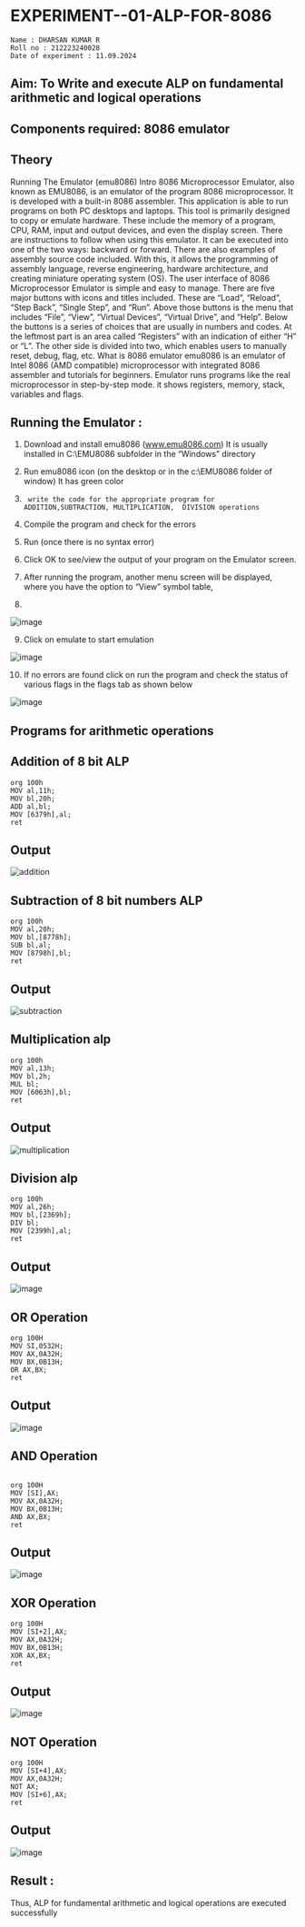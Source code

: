# EXPERIMENT--01-ALP-FOR-8086
```
Name : DHARSAN KUMAR R 
Roll no : 212223240028
Date of experiment : 11.09.2024
```

## Aim: To Write and execute ALP on fundamental arithmetic and logical operations
## Components required: 8086  emulator 
## Theory 
Running The Emulator (emu8086) Intro 8086 Microprocessor Emulator, also known as EMU8086, is an emulator of the program 8086 microprocessor. It is developed with a built-in 8086 assembler. This application is able to run programs on both PC desktops and laptops. This tool is primarily designed to copy or emulate hardware. These include the memory of a program, CPU, RAM, input and output devices, and even the display screen. There are instructions to follow when using this emulator. It can be executed into one of the two ways: backward or forward. There are also examples of assembly source code included. With this, it allows the programming of assembly language, reverse engineering, hardware architecture, and creating miniature operating system (OS). The user interface of 8086 Microprocessor Emulator is simple and easy to manage. There are five major buttons with icons and titles included. These are “Load”, “Reload”, “Step Back”, “Single Step”, and “Run”. Above those buttons is the menu that includes “File”, “View”, “Virtual Devices”, “Virtual Drive”, and “Help”. Below the buttons is a series of choices that are usually in numbers and codes. At the leftmost part is an area called “Registers” with an indication of either “H” or “L”. The other side is divided into two, which enables users to manually reset, debug, flag, etc. What is 8086 emulator emu8086 is an emulator of Intel 8086 (AMD compatible) microprocessor with integrated 8086 assembler and tutorials for beginners. Emulator runs programs like the real microprocessor in step-by-step mode. it shows registers, memory, stack, variables and flags.


 ## Running the Emulator :
1.	Download and install emu8086 (www.emu8086.com) It is usually installed in C:\EMU8086 subfolder in the “Windows” directory
2.	  Run  emu8086 icon (on the desktop or in the c:\EMU8086 folder of window) It has green color 
 
 
3.		write the code for the appropriate program for ADDITION,SUBTRACTION, MULTIPLICATION,  DIVISION operations 

4.	 Compile the program and check for the errors 
5.	Run (once there is no syntax error) 

6.	Click OK to see/view the output of your program on the Emulator screen. 


7.	After running the program, another menu screen will be displayed, where you have the option to “View” symbol table,
8.	 


![image](https://user-images.githubusercontent.com/36288975/189273263-d65baae9-4b8f-4723-afb3-c0ffa4052b04.png)











9.	Click on emulate to start emulation 








![image](https://user-images.githubusercontent.com/36288975/189273273-9bb36ec1-e2e8-4892-8d35-37707332bfdc.png)








10.	If no errors are found click on run the program and check the status of various flags in the flags tab as shown below 






![image](https://user-images.githubusercontent.com/36288975/189273277-113a2a33-4a40-4ff8-95a5-ecd3a1f504fe.png)







## Programs for arithmetic  operations

## Addition  of 8 bit ALP 
```
org 100h
MOV al,11h;
MOV bl,20h;
ADD al,bl;
MOV [6379h],al;
ret

```


## Output
![addition](https://github.com/user-attachments/assets/ae4862ff-ae19-49f3-89ff-042e2fabd261)


 
## Subtraction   of 8 bit numbers  ALP
```
org 100h
MOV al,20h;
MOV bl,[8778h];
SUB bl,al;
MOV [8798h],bl;
ret
```
 
## Output  
![subtraction](https://github.com/user-attachments/assets/d4525c67-9778-4e40-b35d-5443a9922688)




## Multiplication alp 

```
org 100h
MOV al,13h;
MOV bl,2h;
MUL bl;
MOV [6063h],bl;
ret

```
 ## Output  
![multiplication](https://github.com/user-attachments/assets/3440bbe3-b0b9-47cf-9d36-2d262c3cd4c8)




## Division alp 

```
org 100h
MOV al,26h;
MOV bl,[2369h];
DIV bl;
MOV [2399h],al;
ret
```

## Output  

![image](https://github.com/user-attachments/assets/95607cca-b56a-43aa-b8ca-3996af127a39)





## OR Operation

```
org 100H
MOV SI,0532H;
MOV AX,0A32H;
MOV BX,0B13H;
OR AX,BX;
ret
```
## Output  

![image](https://github.com/user-attachments/assets/2f7be6e9-2c65-4c93-8f9f-bd9e16e9d143)




## AND Operation

```

org 100H
MOV [SI],AX;
MOV AX,0A32H;
MOV BX,0B13H;
AND AX,BX;
ret
```

## Output

![image](https://github.com/user-attachments/assets/f75c7291-7e81-4c1b-8576-39e09ea1486c)



## XOR Operation

```
org 100H
MOV [SI+2],AX;
MOV AX,0A32H;
MOV BX,0B13H;
XOR AX,BX;
ret
```

## Output

![image](https://github.com/user-attachments/assets/701ecd1b-ae92-4d4c-9e7d-7c44d425d9c4)


## NOT Operation

```
org 100H
MOV [SI+4],AX;
MOV AX,0A32H;
NOT AX;
MOV [SI+6],AX;
ret
```

## Output


![image](https://github.com/user-attachments/assets/cb39a679-4e9e-4b6c-8aa1-7300e00ddee6)



## Result :
 
Thus, ALP for fundamental arithmetic and logical operations are executed successfully








